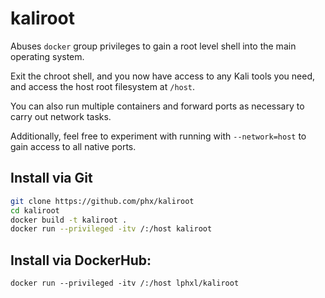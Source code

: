 # kaliroot

Abuses `docker` group privileges to gain a root level shell into the main operating system.

Exit the chroot shell, and you now have access to any Kali tools you need, and access the host root filesystem at `/host`.

You can also run multiple containers and forward ports as necessary to carry out network tasks. 

Additionally, feel free to experiment with running with `--network=host` to gain access to all native ports.

## Install via Git

```sh
git clone https://github.com/phx/kaliroot
cd kaliroot
docker build -t kaliroot .
docker run --privileged -itv /:/host kaliroot
```

## Install via DockerHub:
`docker run --privileged -itv /:/host lphxl/kaliroot`
